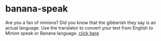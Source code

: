 # banana-speak


Are you a fan of minions? Did you know that the gibberish they say is an actual language. Use the translator to convert your text from English to Minion speak or Banana language.
[click here]("https://translate-minion-ese.netlify.app")
